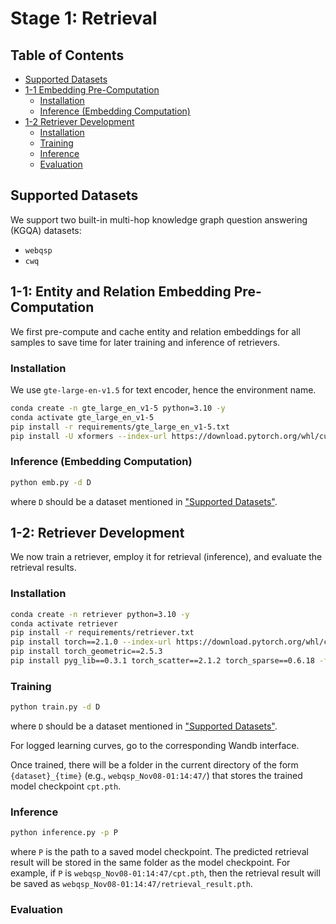 # Stage 1: Retrieval

## Table of Contents

- [Supported Datasets](#supported-datasets)
- [1-1 Embedding Pre-Computation](#1-1-entity-and-relation-embedding-pre-computation)
    * [Installation](#installation)
    * [Inference (Embedding Computation)](#inference-embedding-computation)
- [1-2 Retriever Development](#1-2-retriever-development)
    * [Installation](#installation-1)
    * [Training](#training)
    * [Inference](#inference)
    * [Evaluation](#evaluation)

## Supported Datasets

We support two built-in multi-hop knowledge graph question answering (KGQA) datasets:

- `webqsp`
- `cwq`

## 1-1: Entity and Relation Embedding Pre-Computation

We first pre-compute and cache entity and relation embeddings for all samples to save time for later training and inference of retrievers.

### Installation

We use `gte-large-en-v1.5` for text encoder, hence the environment name.

```bash
conda create -n gte_large_en_v1-5 python=3.10 -y
conda activate gte_large_en_v1-5
pip install -r requirements/gte_large_en_v1-5.txt
pip install -U xformers --index-url https://download.pytorch.org/whl/cu121
```

### Inference (Embedding Computation)

```bash
python emb.py -d D
```
where `D` should be a dataset mentioned in ["Supported Datasets"](#supported-datasets).

## 1-2: Retriever Development

We now train a retriever, employ it for retrieval (inference), and evaluate the retrieval results.

### Installation

```bash
conda create -n retriever python=3.10 -y
conda activate retriever
pip install -r requirements/retriever.txt
pip install torch==2.1.0 --index-url https://download.pytorch.org/whl/cu121
pip install torch_geometric==2.5.3
pip install pyg_lib==0.3.1 torch_scatter==2.1.2 torch_sparse==0.6.18 -f https://data.pyg.org/whl/torch-2.1.0+cu121.html
```

### Training

```bash
python train.py -d D
```
where `D` should be a dataset mentioned in ["Supported Datasets"](#supported-datasets).

For logged learning curves, go to the corresponding Wandb interface. 

Once trained, there will be a folder in the current directory of the form `{dataset}_{time}` (e.g., `webqsp_Nov08-01:14:47/`) that stores the trained model checkpoint `cpt.pth`.

### Inference

```bash
python inference.py -p P
```
where `P` is the path to a saved model checkpoint. The predicted retrieval result will be stored in the same folder as the model checkpoint. For example, if `P` is `webqsp_Nov08-01:14:47/cpt.pth`, then the retrieval result will be saved as `webqsp_Nov08-01:14:47/retrieval_result.pth`.

### Evaluation
